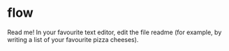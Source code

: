 # flow
Read me!
In your favourite text editor, edit the file readme (for example, by writing a list of your favourite pizza cheeses).